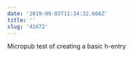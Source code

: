 ```yaml
---
date: '2019-09-03T11:34:32.666Z'
title: ''
slug: '41672'
---
```

Micropub test of creating a basic h-entry
